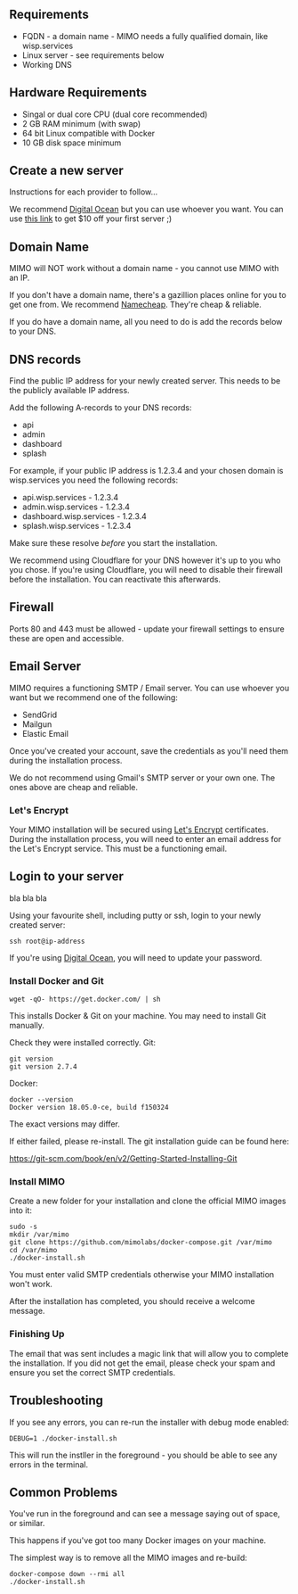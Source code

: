 ## Requirements

- FQDN - a domain name - MIMO needs a fully qualified domain, like wisp.services
- Linux server - see requirements below
- Working DNS 

## Hardware Requirements
 
- Singal or dual core CPU (dual core recommended)
- 2 GB RAM minimum (with swap)
- 64 bit Linux compatible with Docker
- 10 GB disk space minimum

## Create a new server

Instructions for each provider to follow...

We recommend [Digital Ocean](https://m.do.co/c/8504487cbb3a) but you can use whoever you want. You can use [this link](https://m.do.co/c/8504487cbb3a) to get $10 off your first server ;)

## Domain Name

MIMO will NOT work without a domain name - you cannot use MIMO with an IP. 

If you don't have a domain name, there's a gazillion places online for you to get one from. We recommend [Namecheap](https://namecheap.pxf.io/c/1248558/386170/5618). They're cheap & reliable.

If you do have a domain name, all you need to do is add the records below to your DNS.

## DNS records

Find the public IP address for your newly created server. This needs to be the publicly available IP address.

Add the following A-records to your DNS records:

- api
- admin
- dashboard
- splash

For example, if your public IP address is 1.2.3.4 and your chosen domain is wisp.services you need the following records:

- api.wisp.services - 1.2.3.4
- admin.wisp.services - 1.2.3.4
- dashboard.wisp.services - 1.2.3.4
- splash.wisp.services - 1.2.3.4

Make sure these resolve *before* you start the installation.

We recommend using Cloudflare for your DNS however it's up to you who you chose. If you're using Cloudflare, you will need to disable their firewall before the installation. You can reactivate this afterwards.

## Firewall

Ports 80 and 443 must be allowed - update your firewall settings to ensure these are open and accessible.

## Email Server

MIMO requires a functioning SMTP / Email server. You can use whoever you want but we recommend one of the following:

- SendGrid
- Mailgun
- Elastic Email

Once you've created your account, save the credentials as you'll need them during the installation process.

We do not recommend using Gmail's SMTP server or your own one. The ones above are cheap and reliable.

### Let's Encrypt

Your MIMO installation will be secured using [Let's Encrypt](https://letsencrypt.org/) certificates. During the installation process, you will need to enter an email address for the Let's Encrypt service. This must be a functioning email.

## Login to your server

bla bla bla

Using your favourite shell, including putty or ssh, login to your newly created server:

```
ssh root@ip-address
```

If you're using [Digital Ocean](https://m.do.co/c/8504487cbb3a), you will need to update your password.

### Install Docker and Git

```
wget -qO- https://get.docker.com/ | sh
```

This installs Docker & Git on your machine. You may need to install Git manually.

Check they were installed correctly. Git:

```
git version
git version 2.7.4
```

Docker:

```
docker --version
Docker version 18.05.0-ce, build f150324
```

The exact versions may differ.

If either failed, please re-install. The git installation guide can be found here:

https://git-scm.com/book/en/v2/Getting-Started-Installing-Git

### Install MIMO

Create a new folder for your installation and clone the official MIMO images into it:

```
sudo -s
mkdir /var/mimo
git clone https://github.com/mimolabs/docker-compose.git /var/mimo
cd /var/mimo
./docker-install.sh
```

You must enter valid SMTP credentials otherwise your MIMO installation won't work.

After the installation has completed, you should receive a welcome message.

### Finishing Up

The email that was sent includes a magic link that will allow you to complete the installation. If you did not get the email, please check your spam and ensure you set the correct SMTP credentials.

## Troubleshooting

If you see any errors, you can re-run the installer with debug mode enabled:

```
DEBUG=1 ./docker-install.sh
```

This will run the instller in the foreground - you should be able to see any errors in the terminal.

## Common Problems

You've run in the foreground and can see a message saying out of space, or similar.

This happens if you've got too many Docker images on your machine.

The simplest way is to remove all the MIMO images and re-build:

```
docker-compose down --rmi all
./docker-install.sh
```
